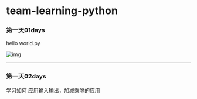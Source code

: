 # team-learning-python

### 第一天01days
hello world.py

![img](http://www.ibeifeng.com/images/upload/Image/c5bbf603918fa0ec91b3bd73259759ee3c6ddbc0.jpg)

***************************************
### 第一天02days
学习如何 应用输入输出，加减乘除的应用
